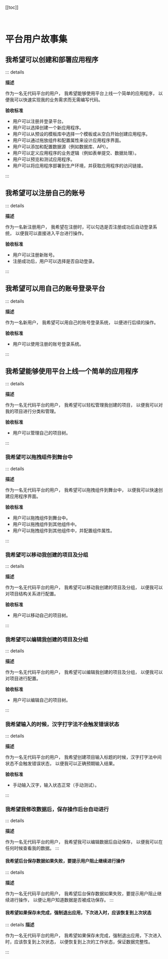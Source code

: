 [[toc]]

<br />

# 平台用户故事集

## 我希望可以创建和部署应用程序

::: details

**描述**

作为一名无代码平台的用户，
我希望能够使用平台上线一个简单的应用程序，
以便我可以快速实现我的业务需求而无需编写代码。

**验收标准**

- 用户可以注册并登录平台。
- 用户可以选择创建一个新应用程序。
- 用户可以从预设的模板库中选择一个模板或从空白开始创建应用程序。
- 用户可以通过拖放组件和配置属性来设计应用程序界面。
- 用户可以添加和配置数据源（例如数据库、API）。
- 用户可以定义应用程序的业务逻辑（例如表单提交、数据处理）。
- 用户可以预览和测试应用程序。
- 用户可以将应用程序部署到生产环境，并获取应用程序的访问链接。

:::

## 我希望可以注册自己的账号

::: details

**描述**

作为一名新注册用户，
我希望在注册时，可以勾选是否注册成功后自动登录系统，
以便我可以直接进入平台进行操作。

**验收标准**

- 用户可以注册新账号。
- 注册成功后，用户可以选择是否自动登录。

:::

## 我希望可以用自己的账号登录平台

::: details

**描述**

作为一名新用户，
我希望可以用自己的账号登录系统，
以便进行后续的操作。

**验收标准**

- 用户可以使用注册的账号登录系统。

:::

## 我希望能够使用平台上线一个简单的应用程序

::: details

**描述**

作为一名无代码平台的用户，
我希望可以轻松管理我创建的项目，
以便我可以对我的项目进行分类和管理。

**验收标准**

- 用户可以管理自己的项目树。

:::

### 我希望可以拖拽组件到舞台中

::: details

**描述**

作为一名无代码平台的用户，
我希望可以拖拽组件到舞台中，
以便我可以快速创建应用程序界面。

**验收标准**

- 用户可以拖拽组件到舞台中。
- 用户可以拖拽组件到其他组件中。
- 用户可以拖拽组件到其他组件中，并配置组件属性。

:::

### 我希望可以移动我创建的项目及分组

::: details

**描述**

作为一名无代码平台的用户，
我希望可以移动我创建的项目及分组，
以便我可以对项目结构关系进行配置。

**验收标准**

- 用户可以移动自己的项目树。

:::

### 我希望可以编辑我创建的项目及分组

::: details

**描述**

作为一名无代码平台的用户，
我希望可以编辑我创建的项目及分组，
以便我可以对项目进行配置。

**验收标准**

- 用户可以编辑自己的项目树。

:::

### 我希望输入的时候，汉字打字法不会触发错误状态

::: details

**描述**

作为一名无代码平台的用户，
我希望创建项目输入标题的时候，汉字打字法中间状态不会触发错误状态，
以便我可以正确预期输入结果。

**验收标准**

- 手动输入汉字，输入状态正常（手动测试）。

:::

### 我希望我修改数据后，保存操作后台自动进行

::: details

**描述**

作为一名无代码平台的用户，
我希望我可以编辑数据后自动保存，
以便我可以在任何时候查看我的数据。
:::

#### 我希望后台保存数据如果失败，要提示用户阻止继续进行操作

::: details

**描述**

作为一名无代码平台的用户，
我希望后台保存数据如果失败，要提示用户阻止继续进行操作，
以便让用户知道数据是否被成功保存。
:::

#### 我希望如果保存未完成，强制退出应用，下次进入时，应该恢复到上次状态

::: details
**描述**

作为一名无代码平台的用户，
我希望如果保存未完成，强制退出应用，下次进入时，应该恢复到上次状态，
以便恢复到上次的工作状态，保证数据完整性。

:::
